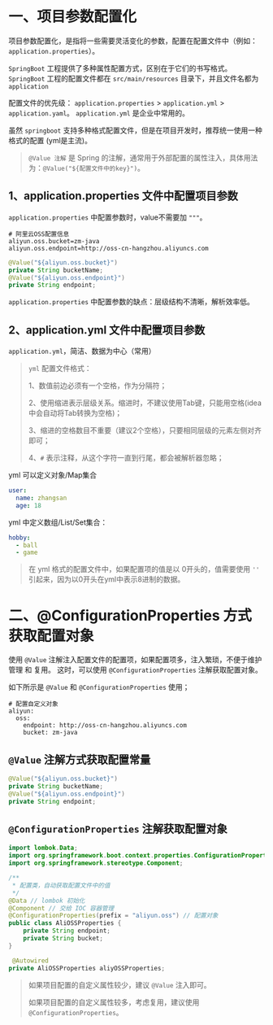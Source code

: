 # 一、项目参数配置化
项目参数配置化，是指将一些需要灵活变化的参数，配置在配置文件中（例如：`application.properties`）。

`SpringBoot` 工程提供了多种属性配置方式，区别在于它们的书写格式。
`SpringBoot` 工程的配置文件都在 `src/main/resources` 目录下，并且文件名都为 `application`

 配置文件的优先级： `application.properties` > `application.yml` > `application.yaml`。
`application.yml` 是企业中常用的。

虽然 `springboot` 支持多种格式配置文件，但是在项目开发时，推荐统一使用一种格式的配置 (yml是主流)。


> `@Value 注解` 是 Spring 的注解，通常用于外部配置的属性注入，具体用法为：`@Value("${配置文件中的key}")`。

## 1、application.properties 文件中配置项目参数

`application.properties` 中配置参数时，value不需要加 `"""`。

```properties
# 阿里云OSS配置信息
aliyun.oss.bucket=zm-java
aliyun.oss.endpoint=http://oss-cn-hangzhou.aliyuncs.com
```

```java
@Value("${aliyun.oss.bucket}")
private String bucketName;
@Value("${aliyun.oss.endpoint}")
private String endpoint;
```
`application.properties` 中配置参数的缺点：层级结构不清晰，解析效率低。


## 2、application.yml 文件中配置项目参数

`application.yml`，简洁、数据为中心（常用）

> `yml` 配置文件格式： 
> 
> 1、数值前边必须有一个空格，作为分隔符；
> 
> 2、使用缩进表示层级关系。缩进时，不建议使用Tab键，只能用空格(idea中会自动将Tab转换为空格)；
> 
> 3、缩进的空格数目不重要（建议2个空格），只要相同层级的元素左侧对齐即可；
> 
> 4、`#` 表示注释，从这个字符一直到行尾，都会被解析器忽略；

yml 可以定义对象/Map集合
```yml
user:
  name: zhangsan
  age: 18
```

yml 中定义数组/List/Set集合：
```yml
hobby:
  - ball
  - game   
```
> 在 yml 格式的配置文件中，如果配置项的值是以 0开头的，值需要使用 `''` 引起来，因为以0开头在yml中表示8进制的数据。

# 二、@ConfigurationProperties 方式获取配置对象

使用 `@Value` 注解注入配置文件的配置项，如果配置项多，注入繁琐，不便于维护管理 和 复用。
这时，可以使用 `@ConfigurationProperties` 注解获取配置对象。

如下所示是 `@Value` 和 `@ConfigurationProperties` 使用；

```properties
# 配置自定义对象
aliyun:
  oss:
    endpoint: http://oss-cn-hangzhou.aliyuncs.com
    bucket: zm-java
```

## `@Value` 注解方式获取配置常量

```java
@Value("${aliyun.oss.bucket}")
private String bucketName;
@Value("${aliyun.oss.endpoint}")
private String endpoint;
```

## `@ConfigurationProperties` 注解获取配置对象

```java
import lombok.Data;
import org.springframework.boot.context.properties.ConfigurationProperties;
import org.springframework.stereotype.Component;

/**
 * 配置类，自动获取配置文件中的值
 */
@Data // lombok 初始化
@Component // 交给 IOC 容器管理
@ConfigurationProperties(prefix = "aliyun.oss") // 配置对象
public class AliOSSProperties {
    private String endpoint;
    private String bucket;
}
```

```java
 @Autowired
private AliOSSProperties aliyOSSProperties;
```

> 如果项目配置的自定义属性较少，建议 `@Value` 注入即可。
> 
> 如果项目配置的自定义属性较多，考虑复用，建议使用 `@ConfigurationProperties`。